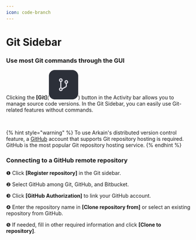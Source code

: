 ```yaml
---
icon: code-branch
---
```


# Git Sidebar

### Use most Git commands through the GUI

Clicking the **\[Git]**(<img src="../../../.gitbook/assets/image (37).png" alt="" data-size="line">) button in the Activity bar allows you to manage source code versions. In the Git Sidebar, you can easily use Git-related features without commands.

<figure><img src="../../../.gitbook/assets/스크린샷 2025-03-07 오후 2.26.38.png" alt=""><figcaption></figcaption></figure>

{% hint style="warning" %}
To use Arkain's distributed version control feature, a [GitHub](https://github.com/) account that supports Git repository hosting is required. GitHub is the most popular Git repository hosting service.
{% endhint %}

### Connecting to a GitHub remote repository

❶ Click **\[Register repository]** in the Git sidebar.&#x20;

❷ Select GitHub among Git, GitHub, and Bitbucket.&#x20;

❸ Click **\[GitHub Authorization]** to link your GitHub account.&#x20;

❹ Enter the repository name in **\[Clone repository from]** or select an existing repository from GitHub.&#x20;

❺ If needed, fill in other required information and click **\[Clone to repository]**.


